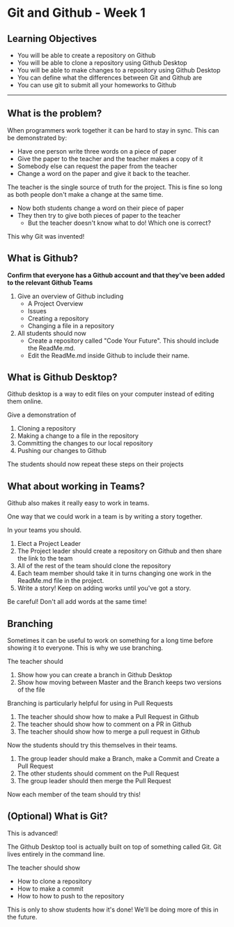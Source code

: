 # Git and Github - Week 1

## Learning Objectives

- You will be able to create a repository on Github
- You will be able to clone a repository using Github Desktop
- You will be able to make changes to a repository using Github Desktop
- You can define what the differences between Git and Github are
- You can use git to submit all your homeworks to Github

---

## What is the problem?

When programmers work together it can be hard to stay in sync. This can be demonstrated by:

- Have one person write three words on a piece of paper
- Give the paper to the teacher and the teacher makes a copy of it
- Somebody else can request the paper from the teacher
- Change a word on the paper and give it back to the teacher.

The teacher is the single source of truth for the project. This is fine so long as both people don't make a change at the same time.

- Now both students change a word on their piece of paper
- They then try to give both pieces of paper to the teacher
  - But the teacher doesn't know what to do! Which one is correct?

This why Git was invented!

## What is Github?

**Confirm that everyone has a Github account and that they've been added to the relevant Github Teams**

1. Give an overview of Github including
   - A Project Overview
   - Issues
   - Creating a repository
   - Changing a file in a repository
2. All students should now
   - Create a repository called "Code Your Future". This should include the ReadMe.md.
   - Edit the ReadMe.md inside Github to include their name.

## What is Github Desktop?

Github desktop is a way to edit files on your computer instead of editing them online.

Give a demonstration of

1. Cloning a repository
2. Making a change to a file in the repository
3. Committing the changes to our local repository
4. Pushing our changes to Github

The students should now repeat these steps on their projects

## What about working in Teams?

Github also makes it really easy to work in teams.

One way that we could work in a team is by writing a story together.

In your teams you should.

1. Elect a Project Leader
2. The Project leader should create a repository on Github and then share the link to the team
3. All of the rest of the team should clone the repository
4. Each team member should take it in turns changing one work in the ReadMe.md file in the project.
5. Write a story! Keep on adding works until you've got a story.

Be careful! Don't all add words at the same time!

## Branching

Sometimes it can be useful to work on something for a long time before showing it to everyone. This is why we use branching.

The teacher should

1. Show how you can create a branch in Github Desktop
2. Show how moving between Master and the Branch keeps two versions of the file

Branching is particularly helpful for using in Pull Requests

1. The teacher should show how to make a Pull Request in Github
2. The teacher should show how to comment on a PR in Github
3. The teacher should show how to merge a pull request in Github

Now the students should try this themselves in their teams.

1. The group leader should make a Branch, make a Commit and Create a Pull Request
2. The other students should comment on the Pull Request
3. The group leader should then merge the Pull Request

Now each member of the team should try this!

## (Optional) What is Git?

This is advanced!

The Github Desktop tool is actually built on top of something called Git. Git lives entirely in the command line.

The teacher should show

- How to clone a repository
- How to make a commit
- How to how to push to the repository

This is only to show students how it's done! We'll be doing more of this in the future.
